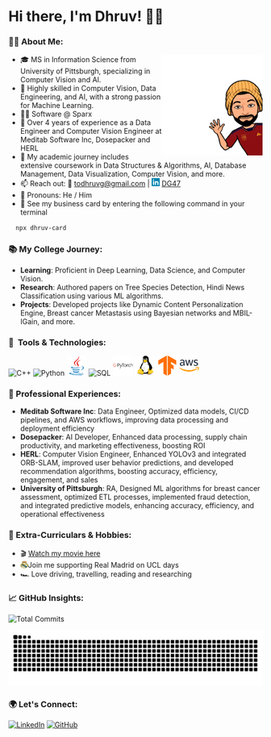 # Hi there, I'm Dhruv! :man_technologist:	

### :man_student: About Me:
<img src="hey.png" align="right" alt="Bitmoji Image" width="200" height="200">

- 🎓 MS in Information Science from University of Pittsburgh, specializing in Computer Vision and AI.
- 🚀 Highly skilled in Computer Vision, Data Engineering, and AI, with a strong passion for Machine Learning.
- 👨‍💻 Software @ Sparx
- 💼 Over 4 years of experience as a Data Engineer and Computer Vision Engineer at Meditab Software Inc, Dosepacker and HERL
- 🌱 My academic journey includes extensive coursework in Data Structures & Algorithms, AI, Database Management, Data Visualization, Computer Vision, and more.
- 📫 Reach out:  :e-mail: [todhruvg@gmail.com](mailto:todhruvg@gmail.com) | <img src="li.png">  [DG47](https://www.linkedin.com/in/DG47/)
- 🌈 Pronouns: He / Him
- 🤖 See my business card by entering the following command in your terminal
```bash
  npx dhruv-card
```

### 📚 My College Journey:
- **Learning**: Proficient in Deep Learning, Data Science, and Computer Vision.
- **Research**: Authored papers on Tree Species Detection, Hindi News Classification using various ML algorithms.
- **Projects**: Developed projects like Dynamic Content Personalization Engine, Breast cancer Metastasis using Bayesian networks and MBIL-IGain, and more.

### 🚀 &nbsp;Tools & Technologies:
<p align="left">
<img src="https://cdn.jsdelivr.net/gh/devicons/devicon/icons/cplusplus/cplusplus-original.svg" alt="C++" width="40" height="40"/>
<img src="https://cdn.jsdelivr.net/gh/devicons/devicon/icons/python/python-original.svg" alt="Python" width="40" height="40"/>
<img src="https://github.com/devicons/devicon/blob/v2.16.0/icons/java/java-original.svg" alt="Java" width="40" height="40"/>
<img src="https://cdn.jsdelivr.net/gh/devicons/devicon/icons/mysql/mysql-original.svg" alt="SQL" width="40" height="40"/>
<img src="https://github.com/devicons/devicon/blob/v2.16.0/icons/pytorch/pytorch-original-wordmark.svg" alt="pytorch" width="40" height="40"/>
<img src="https://github.com/devicons/devicon/blob/v2.16.0/icons/linux/linux-original.svg" alt="Linux" width="40" height="40"/>
<img src="https://github.com/devicons/devicon/blob/v2.16.0/icons/tensorflow/tensorflow-original.svg" alt="TensorFlow" width="40" height="40"/>
<img src="https://github.com/devicons/devicon/blob/v2.16.0/icons/amazonwebservices/amazonwebservices-original-wordmark.svg" alt="Amazon AWS" width="40" height="40"/>
</p>

### 🌟 Professional Experiences:
- **Meditab Software Inc**: Data Engineer, Optimized data models, CI/CD pipelines, and AWS workflows, improving data processing and deployment efficiency
- **Dosepacker**: AI Developer, Enhanced data processing, supply chain productivity, and marketing effectiveness, boosting ROI
- **HERL**: Computer Vision Engineer, Enhanced YOLOv3 and integrated ORB-SLAM, improved user behavior predictions, and developed recommendation algorithms, boosting accuracy, efficiency, engagement, and sales
- **University of Pittsburgh**: RA, Designed ML algorithms for breast cancer assessment, optimized ETL processes, implemented fraud detection, and integrated predictive models, enhancing accuracy, efficiency, and operational effectiveness

### 🎨 Extra-Curriculars & Hobbies:
- :clapper:  [Watch my movie here](https://youtu.be/S2IAEMNz15M?si=9aKyHHl7XCpn-eSz)
- <img align='left' src="https://github.com/Football-Analytics-UCU/Real-Madrid/blob/6b9e314400b4f2fd2bf615c88abea9c43d7462d7/photos/Real_Madrid_logo.png" alt="RMA" width='15' height='15'/>Join me supporting Real Madrid on UCL days
- :racing_car:  Love driving, travelling, reading and researching

### 📈 GitHub Insights:
![Total Commits](https://img.shields.io/badge/Total_Commits-1-brightgreen)

<picture>
  <source
    media="(prefers-color-scheme: dark)"
    srcset="https://raw.githubusercontent.com/DG47/DG47/output/github-contribution-grid-snake-dark.svg"
  />
  <source
    media="(prefers-color-scheme: light)"
    srcset="https://raw.githubusercontent.com/DG47/DG47/output/github-contribution-grid-snake.svg"
  />
  <img
    alt="github contribution grid snake animation"
    src="https://raw.githubusercontent.com/DG47/DG47/output/github-contribution-grid-snake.svg"
  />
</picture>

### 🌍 Let's Connect:
[![LinkedIn](https://img.shields.io/badge/Dhruv_Gupta-0077B5?style=for-the-badge&logo=linkedin&logoColor=white)](https://www.linkedin.com/in/dg47/)
[![GitHub](https://img.shields.io/badge/Dhruv_Gupta-100000?style=for-the-badge&logo=github&logoColor=white)](https://github.com/DG47)
